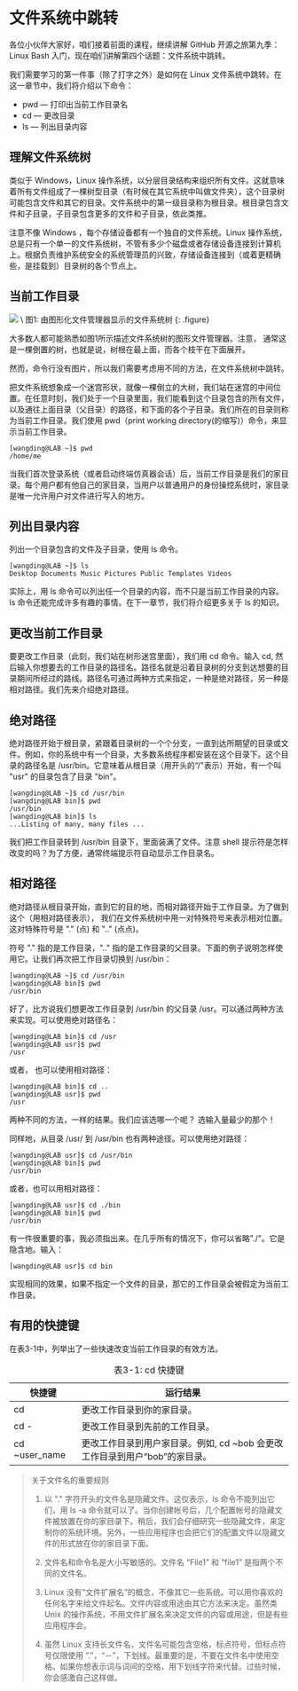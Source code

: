 # 文件系统中跳转

各位小伙伴大家好，咱们接着前面的课程，继续讲解 GitHub 开源之旅第九季：Linux Bash 入门，现在咱们讲解第四个话题：文件系统中跳转。

我们需要学习的第一件事（除了打字之外）是如何在 Linux 文件系统中跳转。在这一章节中，我们将介绍以下命令：

* pwd — 打印出当前工作目录名
* cd — 更改目录
* ls — 列出目录内容

## 理解文件系统树

类似于 Windows，Linux 操作系统，以分层目录结构来组织所有文件。这就意味着所有文件组成了一棵树型目录（有时候在其它系统中叫做文件夹），这个目录树可能包含文件和其它的目录。文件系统中的第一级目录称为根目录。根目录包含文件和子目录，子目录包含更多的文件和子目录，依此类推。

注意不像 Windows ，每个存储设备都有一个独自的文件系统。Linux 操作系统，总是只有一个单一的文件系统树，不管有多少个磁盘或者存储设备连接到计算机上。根据负责维护系统安全的系统管理员的兴致，存储设备连接到（或着更精确些，是挂载到）目录树的各个节点上。

## 当前工作目录

![](../images/3.png) \\
图1: 由图形化文件管理器显示的文件系统树
{: .figure}

大多数人都可能熟悉如图1所示描述文件系统树的图形文件管理器。注意， 通常这是一棵倒置的树，也就是说，树根在最上面，而各个枝干在下面展开。

然而，命令行没有图片，所以我们需要考虑用不同的方法，在文件系统树中跳转。

把文件系统想象成一个迷宫形状，就像一棵倒立的大树，我们站在迷宫的中间位置。在任意时刻，我们处于一个目录里面，我们能看到这个目录包含的所有文件，以及通往上面目录（父目录）的路径，和下面的各个子目录。我们所在的目录则称为当前工作目录。我们使用 pwd（print working directory(的缩写)）命令，来显示当前工作目录。

    [wangding@LAB ~]$ pwd
    /home/me

当我们首次登录系统（或者启动终端仿真器会话）后，当前工作目录是我们的家目录。每个用户都有他自己的家目录，当用户以普通用户的身份操控系统时，家目录是唯一允许用户对文件进行写入的地方。

## 列出目录内容

列出一个目录包含的文件及子目录，使用 ls 命令。

    [wangding@LAB ~]$ ls
    Desktop Documents Music Pictures Public Templates Videos

实际上，用 ls 命令可以列出任一个目录的内容，而不只是当前工作目录的内容。ls 命令还能完成许多有趣的事情。在下一章节，我们将介绍更多关于 ls 的知识。

## 更改当前工作目录

要更改工作目录（此刻，我们站在树形迷宫里面），我们用 cd 命令。输入 cd, 然后输入你想要去的工作目录的路径名。路径名就是沿着目录树的分支到达想要的目录期间所经过的路线。路径名可通过两种方式来指定，一种是绝对路径，另一种是相对路径。我们先来介绍绝对路径。

## 绝对路径

绝对路径开始于根目录，紧跟着目录树的一个个分支，一直到达所期望的目录或文件。例如，你的系统中有一个目录，大多数系统程序都安装在这个目录下。这个目录的路径名是 /usr/bin。它意味着从根目录（用开头的“/"表示）开始，有一个叫 "usr" 的目录包含了目录 "bin"。

    [wangding@LAB ~]$ cd /usr/bin
    [wangding@LAB bin]$ pwd
    /usr/bin
    [wangding@LAB bin]$ ls
    ...Listing of many, many files ...

我们把工作目录转到 /usr/bin 目录下，里面装满了文件。注意 shell 提示符是怎样改变的吗？为了方便，通常终端提示符自动显示工作目录名。

## 相对路径

绝对路径从根目录开始，直到它的目的地，而相对路径开始于工作目录。为了做到这个（用相对路径表示）， 我们在文件系统树中用一对特殊符号来表示相对位置。这对特殊符号是 "." (点) 和 ".." (点点)。

符号 "." 指的是工作目录，".." 指的是工作目录的父目录。下面的例子说明怎样使用它。让我们再次把工作目录切换到 /usr/bin：

    [wangding@LAB ~]$ cd /usr/bin
    [wangding@LAB bin]$ pwd
    /usr/bin

好了，比方说我们想更改工作目录到 /usr/bin 的父目录 /usr。可以通过两种方法来实现。可以使用绝对路径名：

    [wangding@LAB bin]$ cd /usr
    [wangding@LAB usr]$ pwd
    /usr

或者， 也可以使用相对路径：

    [wangding@LAB bin]$ cd ..
    [wangding@LAB usr]$ pwd
    /usr

两种不同的方法，一样的结果。我们应该选哪一个呢？ 选输入量最少的那个！

同样地，从目录 /usr/ 到 /usr/bin 也有两种途径。可以使用绝对路径：

    [wangding@LAB usr]$ cd /usr/bin
    [wangding@LAB bin]$ pwd
    /usr/bin

或者，也可以用相对路径：

    [wangding@LAB usr]$ cd ./bin
    [wangding@LAB bin]$ pwd
    /usr/bin

有一件很重要的事，我必须指出来。在几乎所有的情况下，你可以省略"./"。它是隐含地。输入：

    [wangding@LAB usr]$ cd bin

实现相同的效果，如果不指定一个文件的目录，那它的工作目录会被假定为当前工作目录。

## 有用的快捷键

在表3-1中，列举出了一些快速改变当前工作目录的有效方法。

<table class="multi">
<caption class="cap">表3-1: cd 快捷键</caption>
<thead>
<tr>
<th class="title">快捷键</th>
<th class="title">运行结果</th>
</tr>
</thead>
<tbody>
<tr>
<td >cd</td>
<td >更改工作目录到你的家目录。</td>
</tr>
<tr>
<td > cd -</td>
<td > 更改工作目录到先前的工作目录。</td>
</tr>
<tr>
<td id="tdlist">cd ~user_name</td>
<td> 更改工作目录到用户家目录。例如, cd ~bob 会更改工作目录到用户“bob”的家目录。</td>
</tr>
</tbody>
</table>

>
>关于文件名的重要规则
>
>1. 以 "." 字符开头的文件名是隐藏文件。这仅表示，ls 命令不能列出它们，用 ls -a 命令就可以了。当你创建帐号后，几个配置帐号的隐藏文件被放置在你的家目录下。稍后，我们会仔细研究一些隐藏文件，来定制你的系统环境。另外，一些应用程序也会把它们的配置文件以隐藏文件的形式放在你的家目录下面。
>
>2. 文件名和命令名是大小写敏感的。文件名 “File1” 和 “file1” 是指两个不同的文件名。
>
>3. Linux 没有“文件扩展名”的概念，不像其它一些系统。可以用你喜欢的任何名字来给文件起名。文件内容或用途由其它方法来决定。虽然类 Unix 的操作系统，不用文件扩展名来决定文件的内容或用途，但是有些应用程序会。
>
>4. 虽然 Linux 支持长文件名，文件名可能包含空格，标点符号，但标点符号仅限使用 “.”，“－”，下划线。最重要的是，不要在文件名中使用空格。如果你想表示词与词间的空格，用下划线字符来代替。过些时候，你会感激自己这样做。

